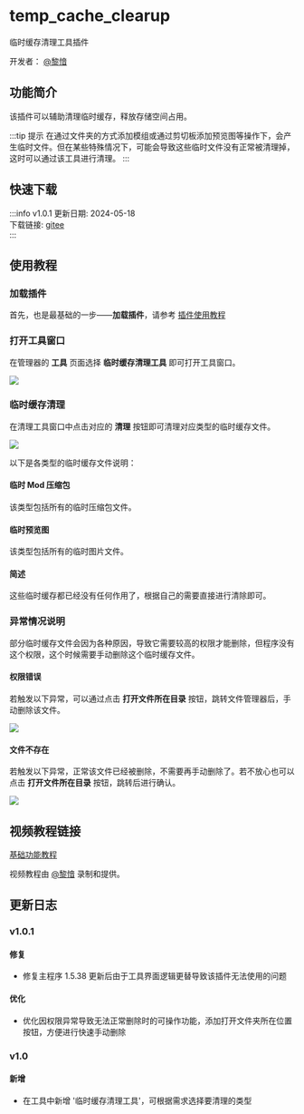 # temp_cache_clearup
临时缓存清理工具插件

开发者： [@黎愔](/contribution)

## 功能简介

该插件可以辅助清理临时缓存，释放存储空间占用。

:::tip 提示
在通过文件夹的方式添加模组或通过剪切板添加预览图等操作下，会产生临时文件。但在某些特殊情况下，可能会导致这些临时文件没有正常被清理掉，这时可以通过该工具进行清理。
:::

## 快速下载
:::info v1.0.1
更新日期:  2024-05-18<br/>
下载链接: [gitee](https://gitee.com/ticca/d3dx-skin-manage/releases/download/plugins/temp_cache_clearup_v1.0.1.zip) <br/>
:::

## 使用教程

### 加载插件
首先，也是最基础的一步——**加载插件**，请参考 [插件使用教程](/help/tutorial-plugins)

### 打开工具窗口
在管理器的 **工具** 页面选择 **临时缓存清理工具** 即可打开工具窗口。

![](/static/image/a93d7e1c.png)

### 临时缓存清理
在清理工具窗口中点击对应的 **清理** 按钮即可清理对应类型的临时缓存文件。

![](/static/image/41b22916.png)

以下是各类型的临时缓存文件说明：
#### 临时 Mod 压缩包
该类型包括所有的临时压缩包文件。

#### 临时预览图
该类型包括所有的临时图片文件。

#### 简述
这些临时缓存都已经没有任何作用了，根据自己的需要直接进行清除即可。

### 异常情况说明
部分临时缓存文件会因为各种原因，导致它需要较高的权限才能删除，但程序没有这个权限，这个时候需要手动删除这个临时缓存文件。

#### 权限错误
若触发以下异常，可以通过点击 **打开文件所在目录** 按钮，跳转文件管理器后，手动删除该文件。

![](/static/image/79732a46.png)

#### 文件不存在
若触发以下异常，正常该文件已经被删除，不需要再手动删除了。若不放心也可以点击 **打开文件所在目录** 按钮，跳转后进行确认。

![](/static/image/1444de9c.png)

## 视频教程链接

[基础功能教程](https://www.bilibili.com/video/BV1WC4y1R7DX/)

视频教程由 [@黎愔](/contribution) 录制和提供。

## 更新日志

### v1.0.1
#### 修复
- 修复主程序 1.5.38 更新后由于工具界面逻辑更替导致该插件无法使用的问题

#### 优化
- 优化因权限异常导致无法正常删除时的可操作功能，添加打开文件夹所在位置按钮，方便进行快速手动删除

### v1.0
#### 新增
- 在工具中新增 '临时缓存清理工具'，可根据需求选择要清理的类型
